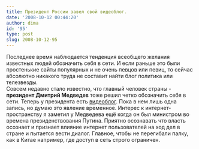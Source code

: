 ```yaml
---
title: Президент России завел свой видеоблог.
date: '2008-10-12 00:44:20'
author: dima
id: '95'
type: post
slug: 2008-10-12-95
---
```


Последнее время наблюдается тенденция всеобщего желания известных людей обозначить себя в сети. И если раньше это были простенькие сайты популярных и не очень певцов или певиц, то сейчас абсолютно никакого труда не составит найти блог политика или телезвезды.  
Совсем недавно стало известно, что главный человек страны - **президент Дмитрий Медведев** тоже решил четко обозначить себя в сети. Теперь у президента есть [видеоблог](http://www.kremlin.ru/sdocs/vappears.shtml). Пока в нем лишь одна запись, но думаю это явление временное. Интерес к интернет-пространству я заметил у Медведева ещё когда он был министром во времена президенствования Путина. Приятно осознавать что власть осознает и признает влияние интернет пользователей на ход дел в стране и пытается вести диалог. Главное, чтобы не перегибали палку, как в Китае например, где доступ в сеть строго ограничен.